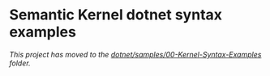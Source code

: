 # Semantic Kernel dotnet syntax examples

_This project has moved to the [dotnet/samples/00-Kernel-Syntax-Examples](../../../dotnet/samples/00-Kernel-Syntax-Examples/) folder._
